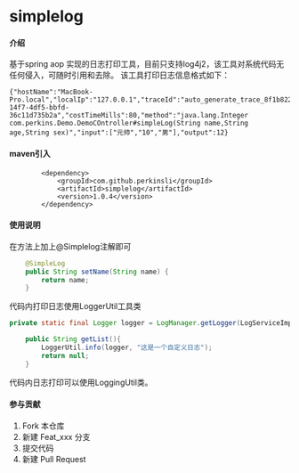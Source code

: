 # simplelog

#### 介绍
基于spring aop 实现的日志打印工具，目前只支持log4j2，该工具对系统代码无任何侵入，可随时引用和去除。
该工具打印日志信息格式如下：
```
{"hostName":"MacBook-Pro.local","localIp":"127.0.0.1","traceId":"auto_generate_trace_8f1b8225-14f7-4df5-bbfd-36c11d735b2a","costTimeMills":80,"method":"java.lang.Integer com.perkins.Demo.DemoCOntroller#simpleLog(String name,String age,String sex)","input":["元帅","10","男"],"output":12}
```

#### maven引入
```
        <dependency>
            <groupId>com.github.perkinsli</groupId>
            <artifactId>simplelog</artifactId>
            <version>1.0.4</version>
        </dependency>
```

#### 使用说明
在方法上加上@Simplelog注解即可

``` java
    @SimpleLog
    public String setName(String name) {
        return name;
    }
```

代码内打印日志使用LoggerUtil工具类
``` java
private static final Logger logger = LogManager.getLogger(LogServiceImpl.class);

    public String getList(){
        LoggerUtil.info(logger, "这是一个自定义日志");
        return null;
    }
```

代码内日志打印可以使用LoggingUtil类。
#### 参与贡献

1. Fork 本仓库
2. 新建 Feat_xxx 分支
3. 提交代码
4. 新建 Pull Request
